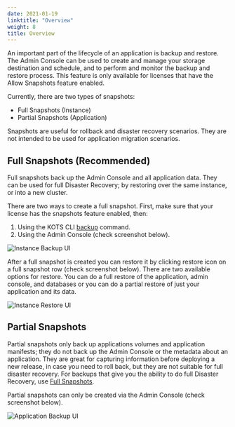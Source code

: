 ```yaml
---
date: 2021-01-19
linktitle: "Overview"
weight: 8
title: Overview
---
```


An important part of the lifecycle of an application is backup and restore. The Admin Console can be used to create and manage your storage destination and schedule, and to perform and monitor the backup and restore process. This feature is only available for licenses that have the Allow Snapshots feature enabled.

Currently, there are two types of snapshots:
  * Full Snapshots (Instance)
  * Partial Snapshots (Application)
  
Snapshots are useful for rollback and disaster recovery scenarios. They are not intended to be used for application migration scenarios. 

## Full Snapshots (Recommended)

Full snapshots back up the Admin Console and all application data.
They can be used for full Disaster Recovery; by restoring over the same instance, or into a new cluster.

There are two ways to create a full snapshot. First, make sure that your license has the snapshots feature enabled, then:

1. Using the KOTS CLI [backup](/kots-cli/backup/) command.
2. Using the Admin Console (check screenshot below).

![Instance Backup UI](/images/snapshot-instance-backup.png)

After a full snapshot is created you can restore it by clicking restore icon on a full snapshot row (check screenshot below).
There are two available options for restore. You can do a full restore of the application, admin console, and databases or you can do a partial restore of just your application and its data.

![Instance Restore UI](/images/snapshot-instance-restore.png)

## Partial Snapshots

Partial snapshots only back up applications volumes and application manifests; they do not back up the Admin Console or the metadata about an application.
They are great for capturing information before deploying a new release, in case you need to roll back, but they are not suitable for full disaster recovery.
For backups that give you the ability to do full Disaster Recovery, use [Full Snapshots](/kotsadm/snapshots/overview/#full-snapshots-recommended).

Partial snapshots can only be created via the Admin Console (check screenshot below).

![Application Backup UI](/images/snapshot-application-backup.png)
